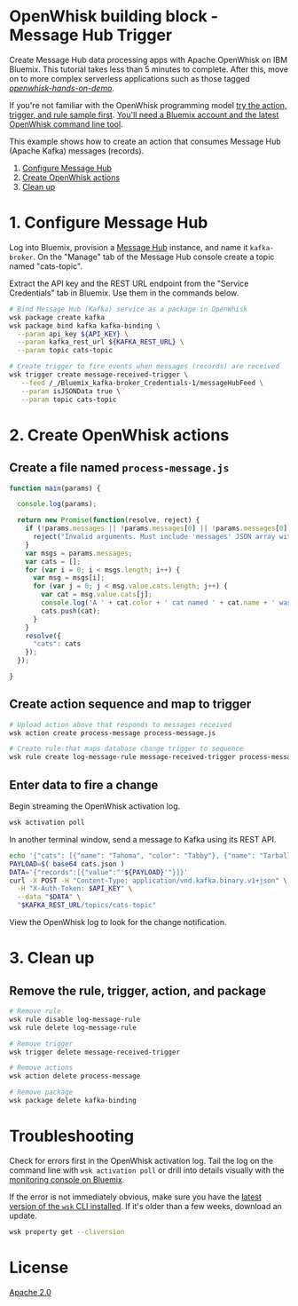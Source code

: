 # OpenWhisk building block - Message Hub Trigger
Create Message Hub data processing apps with Apache OpenWhisk on IBM Bluemix. This tutorial takes less than 5 minutes to complete. After this, move on to more complex serverless applications such as those tagged [_openwhisk-hands-on-demo_](https://github.com/search?q=topic%3Aopenwhisk-hands-on-demo+org%3AIBM&type=Repositories).

If you're not familiar with the OpenWhisk programming model [try the action, trigger, and rule sample first](https://github.com/IBM/openwhisk-action-trigger-rule). [You'll need a Bluemix account and the latest OpenWhisk command line tool](docs/OPENWHISK.md).

This example shows how to create an action that consumes Message Hub (Apache Kafka) messages (records).

1. [Configure Message Hub](#1-configure-message-hub)
2. [Create OpenWhisk actions](#2-create-openwhisk-actions)
3. [Clean up](#3-clean-up)

# 1. Configure Message Hub
Log into Bluemix, provision a [Message Hub](https://console.ng.bluemix.net/catalog/services/message-hub) instance, and name it `kafka-broker`. On the "Manage" tab of the Message Hub console create a topic named "cats-topic".

Extract the API key and the REST URL endpoint from the "Service Credentials" tab in Bluemix. Use them in the commands below.

```bash
# Bind Message Hub (Kafka) service as a package in OpenWhisk
wsk package create kafka
wsk package bind kafka kafka-binding \
  --param api_key ${API_KEY} \
  --param kafka_rest_url ${KAFKA_REST_URL} \
  --param topic cats-topic

# Create trigger to fire events when messages (records) are received
wsk trigger create message-received-trigger \
   --feed /_/Bluemix_kafka-broker_Credentials-1/messageHubFeed \
   --param isJSONData true \
   --param topic cats-topic
```

# 2. Create OpenWhisk actions
## Create a file named `process-message.js`
```javascript
function main(params) {

  console.log(params);

  return new Promise(function(resolve, reject) {
    if (!params.messages || !params.messages[0] || !params.messages[0].value) {
      reject("Invalid arguments. Must include 'messages' JSON array with 'value' field");
    }
    var msgs = params.messages;
    var cats = [];
    for (var i = 0; i < msgs.length; i++) {
      var msg = msgs[i];
      for (var j = 0; j < msg.value.cats.length; j++) {
        var cat = msg.value.cats[j];
        console.log('A ' + cat.color + ' cat named ' + cat.name + ' was received.');
        cats.push(cat);
      }
    }
    resolve({
      "cats": cats
    });
  });

}
```

## Create action sequence and map to trigger
```bash
# Upload action above that responds to messages received
wsk action create process-message process-message.js

# Create rule that maps database change trigger to sequence
wsk rule create log-message-rule message-received-trigger process-message
```

## Enter data to fire a change
Begin streaming the OpenWhisk activation log.
```bash
wsk activation poll
```

In another terminal window, send a message to Kafka using its REST API.
```bash
echo '{"cats": [{"name": "Tahoma", "color": "Tabby"}, {"name": "Tarball", "color": "Black"}]}' > cats.json
PAYLOAD=$( base64 cats.json )
DATA='{"records":[{"value":"'${PAYLOAD}'"}]}'
curl -X POST -H "Content-Type: application/vnd.kafka.binary.v1+json" \
  -H "X-Auth-Token: $API_KEY" \
  --data "$DATA" \
  "$KAFKA_REST_URL/topics/cats-topic"
```

View the OpenWhisk log to look for the change notification.

# 3. Clean up
## Remove the rule, trigger, action, and package

```bash
# Remove rule
wsk rule disable log-message-rule
wsk rule delete log-message-rule

# Remove trigger
wsk trigger delete message-received-trigger

# Remove actions
wsk action delete process-message

# Remove package
wsk package delete kafka-binding
```

# Troubleshooting
Check for errors first in the OpenWhisk activation log. Tail the log on the command line with `wsk activation poll` or drill into details visually with the [monitoring console on Bluemix](https://console.ng.bluemix.net/openwhisk/dashboard).

If the error is not immediately obvious, make sure you have the [latest version of the `wsk` CLI installed](https://console.ng.bluemix.net/openwhisk/learn/cli). If it's older than a few weeks, download an update.
```bash
wsk property get --cliversion
```

# License
[Apache 2.0](LICENSE.txt)

